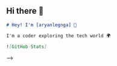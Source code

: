 ## Hi there 👋

```markdown
# Hey! I'm [aryanlegnga] 👋

I'm a coder exploring the tech world 🌍

![GitHub Stats]
```
-->
